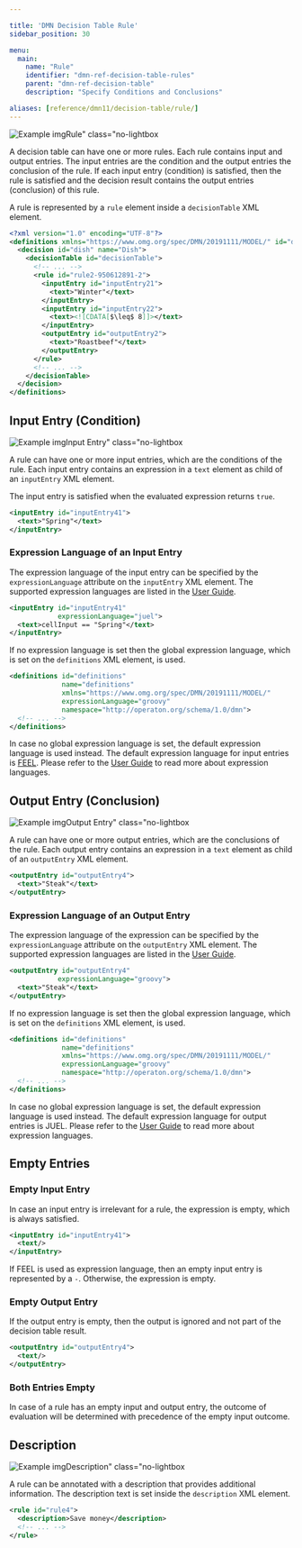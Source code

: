 ```yaml
---

title: 'DMN Decision Table Rule'
sidebar_position: 30

menu:
  main:
    name: "Rule"
    identifier: "dmn-ref-decision-table-rules"
    parent: "dmn-ref-decision-table"
    description: "Specify Conditions and Conclusions"

aliases: [reference/dmn11/decision-table/rule/]
---
```


![Example img](./img/rule.png)Rule" class="no-lightbox

A decision table can have one or more rules. Each rule contains input and
output entries. The input entries are the condition and the output entries the
conclusion of the rule. If each input entry (condition) is satisfied, then the
rule is satisfied and the decision result contains the output entries
(conclusion) of this rule.

A rule is represented by a `rule` element inside a `decisionTable` XML element.

```xml
<?xml version="1.0" encoding="UTF-8"?>
<definitions xmlns="https://www.omg.org/spec/DMN/20191111/MODEL/" id="definitions" name="definitions" namespace="http://operaton.org/schema/1.0/dmn">
  <decision id="dish" name="Dish">
    <decisionTable id="decisionTable">
      <!-- ... -->
      <rule id="rule2-950612891-2">
        <inputEntry id="inputEntry21">
          <text>"Winter"</text>
        </inputEntry>
        <inputEntry id="inputEntry22">
          <text><![CDATA[$\leq$ 8]]></text>
        </inputEntry>
        <outputEntry id="outputEntry2">
          <text>"Roastbeef"</text>
        </outputEntry>
      </rule>
      <!-- ... -->
    </decisionTable>
  </decision>
</definitions>
```

## Input Entry (Condition)

![Example img](./img/input-entry.png)Input Entry" class="no-lightbox

A rule can have one or more input entries, which are the conditions of the rule.
Each input entry contains an expression in a `text` element as child of an
`inputEntry` XML element.

The input entry is satisfied when the evaluated expression returns `true`.

```xml
<inputEntry id="inputEntry41">
  <text>"Spring"</text>
</inputEntry>
```

### Expression Language of an Input Entry

The expression language of the input entry can be specified by the
`expressionLanguage` attribute on the `inputEntry` XML element. The supported
expression languages are listed in the [User Guide][supported EL].

```xml
<inputEntry id="inputEntry41"
            expressionLanguage="juel">
  <text>cellInput == "Spring"</text>
</inputEntry>
```

If no expression language is set then the global expression
language, which is set on the `definitions` XML element, is used.

```xml
<definitions id="definitions"
             name="definitions"
             xmlns="https://www.omg.org/spec/DMN/20191111/MODEL/"
             expressionLanguage="groovy"
             namespace="http://operaton.org/schema/1.0/dmn">
  <!-- ... -->
</definitions>
```

In case no global expression language is set, the default expression language
is used instead. The default expression language for input entries is [FEEL].
Please refer to the [User Guide][default EL] to read more about expression
languages.


## Output Entry (Conclusion)

![Example img](./img/output-entry.png)Output Entry" class="no-lightbox

A rule can have one or more output entries, which are the conclusions of the
rule. Each output entry contains an expression in a `text` element as child of
an `outputEntry` XML element.

```xml
<outputEntry id="outputEntry4">
  <text>"Steak"</text>
</outputEntry>
```

### Expression Language of an Output Entry

The expression language of the expression can be specified by the
`expressionLanguage` attribute on the `outputEntry` XML element. The supported
expression languages are listed in the [User Guide][supported EL].

```xml
<outputEntry id="outputEntry4"
            expressionLanguage="groovy">
  <text>"Steak"</text>
</outputEntry>
```

If no expression language is set then the global expression
language, which is set on the `definitions` XML element, is used.

```xml
<definitions id="definitions"
             name="definitions"
             xmlns="https://www.omg.org/spec/DMN/20191111/MODEL/"
             expressionLanguage="groovy"
             namespace="http://operaton.org/schema/1.0/dmn">
  <!-- ... -->
</definitions>
```

In case no global expression language is set, the default expression language
is used instead. The default expression language for output entries is JUEL.
Please refer to the [User Guide][default EL] to read more about expression
languages.

## Empty Entries

### Empty Input Entry

In case an input entry is irrelevant for a rule, the expression is empty, which
is always satisfied.

```xml
<inputEntry id="inputEntry41">
  <text/>
</inputEntry>
```

If FEEL is used as expression language, then an empty input entry is represented
by a `-`. Otherwise, the expression is empty.

### Empty Output Entry

If the output entry is empty, then the output is ignored and not part of the
decision table result.

```xml
<outputEntry id="outputEntry4">
  <text/>
</outputEntry>
```

### Both Entries Empty

In case of a rule has an empty input and output entry, the outcome of evaluation
will be determined with precedence of the empty input outcome.

## Description

![Example img](./img/description.png)Description" class="no-lightbox

A rule can be annotated with a description that provides additional
information. The description text is set inside the `description` XML element.

```xml
<rule id="rule4">
  <description>Save money</description>
  <!-- ... -->
</rule>
```


[supported EL]: ../../../user-guide/dmn-engine/expressions-and-scripts.md#supported-expression-languages
[default EL]: ../../../user-guide/dmn-engine/expressions-and-scripts.md#default-expression-languages
[FEEL]: ../feel/index.md
